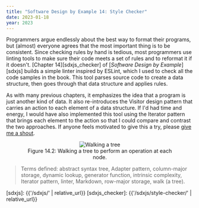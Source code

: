 ```yaml
---
title: "Software Design by Example 14: Style Checker"
date: 2023-01-18
year: 2023
---
```


Programmers argue endlessly about the best way to format their programs,
but (almost) everyone agrees that the most important thing is to be consistent.
Since checking rules by hand is tedious,
most programmers use linting tools to make sure their code meets a set of rules
and to reformat it if it doesn't.
[Chapter 14][sdxjs_checker] of [*Software Design by Example*][sdxjs]
builds a simple linter inspired by ESLint,
which I used to check all the code samples in the book.
This tool parses source code to create a data structure,
then goes through that data structure and applies rules.

As with many previous chapters,
it emphasizes the idea that a program is just another kind of data.
It also re-introduces the Visitor design pattern
that carries an action to each element of a data structure.
If I'd had time and energy,
I would have also implemented this tool using the Iterator pattern
that brings each element to the action
so that I could compare and contrast the two approaches.
If anyone feels motivated to give this a try,
please [give me a shout][email].

<figure id="style-checker-walk-tree" class="figure-here" align="center">
  <img src="{{'/sdxjs/style-checker/walk-tree.svg' | relative_url}}" alt="Walking a tree"/>
  <figcaption>Figure 14.2: Walking a tree to perform an operation at each node.</figcaption>
</figure>

> Terms defined: abstract syntax tree, Adapter pattern, column-major storage, dynamic lookup, generator function, intrinsic complexity, Iterator pattern, linter, Markdown, row-major storage, walk (a tree).

[email]: mailto:gvwilson@third-bit.com
[sdxjs]: {{'/sdxjs/' | relative_url}}
[sdxjs_checker]: {{'/sdxjs/style-checker/' | relative_url}}
